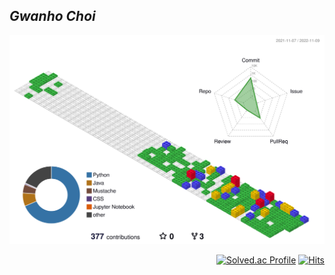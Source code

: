 ## *Gwanho Choi*

![](./profile-3d-contrib/profile-gitblock.svg)

<div align="right">

  [![Solved.ac Profile](http://mazassumnida.wtf/api/mini/generate_badge?boj=rhksghsss)](https://solved.ac/rhksghsss/)
  [![Hits](https://hits.seeyoufarm.com/api/count/incr/badge.svg?url=https%3A%2F%2Fgithub.com%2Fdev-choee%2Fhit-counter&count_bg=%2385D44A&title_bg=%231A5533&icon=deno.svg&icon_color=%230DA411&title=hits&edge_flat=false)](https://hits.seeyoufarm.com)

</div>
